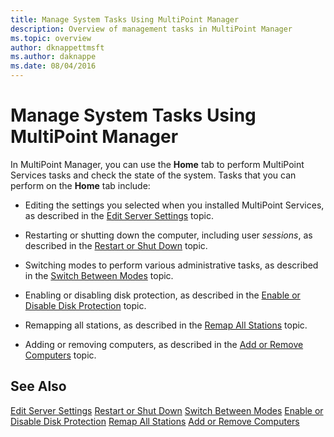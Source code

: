 ```yaml
---
title: Manage System Tasks Using MultiPoint Manager
description: Overview of management tasks in MultiPoint Manager
ms.topic: overview
author: dknappettmsft
ms.author: daknappe
ms.date: 08/04/2016
---
```

# Manage System Tasks Using MultiPoint Manager
In MultiPoint Manager, you can use the **Home** tab to perform MultiPoint Services tasks and check the state of the system. Tasks that you can perform on the **Home** tab include:

-   Editing the settings you selected when you installed MultiPoint Services, as described in the [Edit Server Settings](Edit-Server-Settings.md) topic.

-   Restarting or shutting down the computer, including user *sessions*, as described in the [Restart or Shut Down](Restart-or-Shut-Down.md) topic.

-   Switching modes to perform various administrative tasks, as described in the [Switch Between Modes](Switch-Between-Modes.md) topic.

-   Enabling or disabling disk protection, as described in the [Enable or Disable Disk Protection](Enable-or-Disable-Disk-Protection.md) topic.

-   Remapping all stations, as described in the [Remap All Stations](Remap-All-Stations.md) topic.

-   Adding or removing computers, as described in the [Add or Remove Computers](Add-or-Remove-Computers.md) topic.

## See Also
[Edit Server Settings](Edit-Server-Settings.md)
[Restart or Shut Down](Restart-or-Shut-Down.md)
[Switch Between Modes](Switch-Between-Modes.md)
[Enable or Disable Disk Protection](Enable-or-Disable-Disk-Protection.md)
[Remap All Stations](Remap-All-Stations.md)
[Add or Remove Computers](Add-or-Remove-Computers.md)
